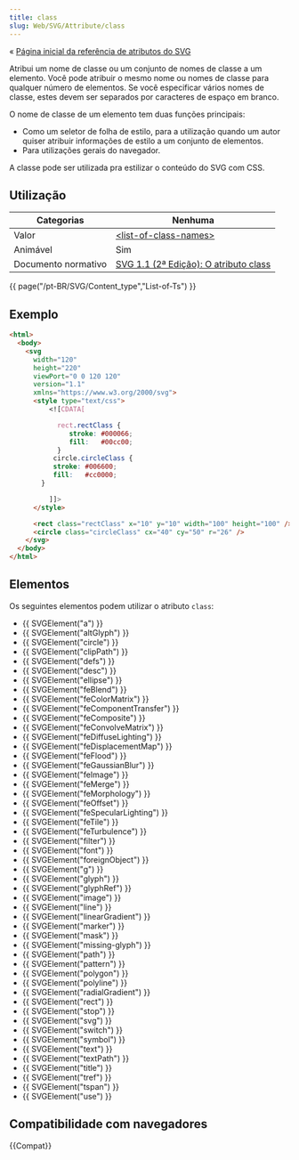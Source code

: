 ```yaml
---
title: class
slug: Web/SVG/Attribute/class
---
```


« [Página inicial da referência de atributos do SVG](/pt-BR/SVG/Attribute)

Atribui um nome de classe ou um conjunto de nomes de classe a um elemento. Você pode atribuir o mesmo nome ou nomes de classe para qualquer número de elementos. Se você especificar vários nomes de classe, estes devem ser separados por caracteres de espaço em branco.

O nome de classe de um elemento tem duas funções principais:

- Como um seletor de folha de estilo, para a utilização quando um autor quiser atribuir informações de estilo a um conjunto de elementos.
- Para utilizações gerais do navegador.

A classe pode ser utilizada pra estilizar o conteúdo do SVG com CSS.

## Utilização

| Categorias          | Nenhuma                                                                                        |
| ------------------- | ---------------------------------------------------------------------------------------------- |
| Valor               | [\<list-of-class-names>](/pt-BR/SVG/Content_type#List-of-Ts)                                   |
| Animável            | Sim                                                                                            |
| Documento normativo | [SVG 1.1 (2ª Edição): O atributo class](https://www.w3.org/TR/SVG/styling.html#ClassAttribute) |

{{ page("/pt-BR/SVG/Content_type","List-of-Ts") }}

## Exemplo

```html
<html>
  <body>
    <svg
      width="120"
      height="220"
      viewPort="0 0 120 120"
      version="1.1"
      xmlns="https://www.w3.org/2000/svg">
      <style type="text/css">
          <![CDATA[

            rect.rectClass {
               stroke: #000066;
               fill:   #00cc00;
            }
           circle.circleClass {
           stroke: #006600;
           fill:   #cc0000;
        }

          ]]>
      </style>

      <rect class="rectClass" x="10" y="10" width="100" height="100" />
      <circle class="circleClass" cx="40" cy="50" r="26" />
    </svg>
  </body>
</html>
```

## Elementos

Os seguintes elementos podem utilizar o atributo `class`:

- {{ SVGElement("a") }}
- {{ SVGElement("altGlyph") }}
- {{ SVGElement("circle") }}
- {{ SVGElement("clipPath") }}
- {{ SVGElement("defs") }}
- {{ SVGElement("desc") }}
- {{ SVGElement("ellipse") }}
- {{ SVGElement("feBlend") }}
- {{ SVGElement("feColorMatrix") }}
- {{ SVGElement("feComponentTransfer") }}
- {{ SVGElement("feComposite") }}
- {{ SVGElement("feConvolveMatrix") }}
- {{ SVGElement("feDiffuseLighting") }}
- {{ SVGElement("feDisplacementMap") }}
- {{ SVGElement("feFlood") }}
- {{ SVGElement("feGaussianBlur") }}
- {{ SVGElement("feImage") }}
- {{ SVGElement("feMerge") }}
- {{ SVGElement("feMorphology") }}
- {{ SVGElement("feOffset") }}
- {{ SVGElement("feSpecularLighting") }}
- {{ SVGElement("feTile") }}
- {{ SVGElement("feTurbulence") }}
- {{ SVGElement("filter") }}
- {{ SVGElement("font") }}
- {{ SVGElement("foreignObject") }}
- {{ SVGElement("g") }}
- {{ SVGElement("glyph") }}
- {{ SVGElement("glyphRef") }}
- {{ SVGElement("image") }}
- {{ SVGElement("line") }}
- {{ SVGElement("linearGradient") }}
- {{ SVGElement("marker") }}
- {{ SVGElement("mask") }}
- {{ SVGElement("missing-glyph") }}
- {{ SVGElement("path") }}
- {{ SVGElement("pattern") }}
- {{ SVGElement("polygon") }}
- {{ SVGElement("polyline") }}
- {{ SVGElement("radialGradient") }}
- {{ SVGElement("rect") }}
- {{ SVGElement("stop") }}
- {{ SVGElement("svg") }}
- {{ SVGElement("switch") }}
- {{ SVGElement("symbol") }}
- {{ SVGElement("text") }}
- {{ SVGElement("textPath") }}
- {{ SVGElement("title") }}
- {{ SVGElement("tref") }}
- {{ SVGElement("tspan") }}
- {{ SVGElement("use") }}

## Compatibilidade com navegadores

{{Compat}}
